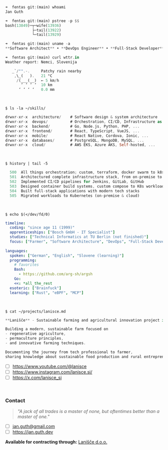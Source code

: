 ```rust
➜  fentas git:(main) whoami
Jan Guth

➜  fentas git:(main) pstree -p $$
bash(13849)─┬─wife(13936)
            ├─tail(13922)
            └─tail(13929)

➜  fentas git:(main) uname -a
**Software Architect** • **DevOps Engineer** • **Full-Stack Developer** • **Upcoming Farmer 🧑‍🌾**

➜  fentas git:(main) curl wttr.in                                            
Weather report: Nemci, Slovenija

   _`/"".-.     Patchy rain nearby
    ,\_(   ).   21 °C          
     /(___(__)  ← 5 km/h       
       ‘ ‘ ‘ ‘  10 km          
      ‘ ‘ ‘ ‘   0.0 mm         
```

&nbsp;

`$ ls -la ~/skills/`

```rust
drwxr-xr-x  architecture/    # Software design & system architecture
drwxr-xr-x  devops/          # Orchestration, CI/CD, Infrastructure as Code
drwxr-xr-x  backend/         # Go, Node.js, Python, PHP, ...
drwxr-xr-x  frontend/        # React, TypeScript, VueJS, ...
drwxr-xr-x  mobile/          # React Native, Cordova, Ionic, ...
drwxr-xr-x  databases/       # PostgreSQL, MongoDB, MySQL, ...
drwxr-xr-x  cloud/           # AWS EKS, Azure AKS, Self-hosted, ...
```

&nbsp;

`$ history | tail -5`

```rust
  500  All things orchestration; custom, terraform, docker swarm to k8s
  501  Architectured complete infrastructure stack, from on-premise to cloud
  502  Implemented CI/CD pipelines for Jenkins, GitLab, GitHub
  503  Designed container build systems, custom compose to K8s workloads
  504  Built full-stack applications with modern tech stacks
  505  Migrated workloads to Kubernetes (on-premise & cloud)
```

&nbsp;

`$ echo $(</dev/fd/0)`

```yaml
timeline:
  coding: "since age 11 (1999)"
  apprenticeships: ["Bosch GmbH - IT Specialist"]
  studies: ["Technical Informatics at TU Berlin (not finished)"]
  focus: ["Farmer", "Software Architecture", "DevOps", "Full-Stack Development"]
  
languages:
  spoken: ["German", "English", "Slovene (learning)"]
  programming:
    # favorites
    Bash:
      - https://github.com/arg-sh/argsh
    Go:
    <<: *all_the_rest
  esoteric: ["Brainfuck"]
  learning: ["Rust", "eBPF", "MCP"]
```

&nbsp;

`$ cat ~/projects/lanisce.md`

```rust
**Lanišče** - Sustainable farming and agricultural innovation project in Slovenia

Building a modern, sustainable farm focused on
- regenerative agriculture,
- permaculture principles,
- and innovative farming techniques.

Documenting the journey from tech professional to farmer,
sharing knowledge about sustainable food production and rural entrepreneurship.
```

- [ ] https://www.youtube.com/@lanisce
- [ ] https://www.instagram.com/lanisce.si/
- [ ] https://x.com/lanisce_si

&nbsp;

### Contact

> *"A jack of all trades is a master of none, but oftentimes better than a master of one."*

- [ ] jan.guth@gmail.com
- [ ] https://jan.guth.dev

**Available for contracting through:** [Lanišče d.o.o.](https://github.com/lanisce)
